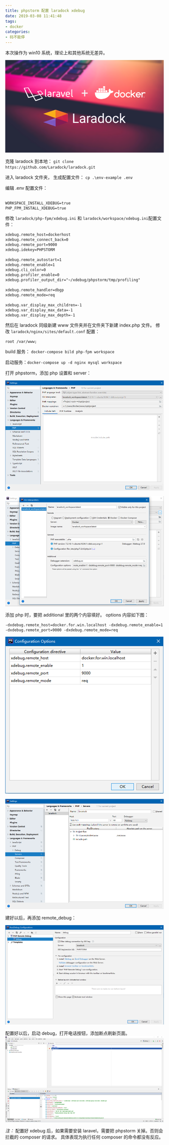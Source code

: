 ```yaml
---
title: phpstorm 配置 laradock xdebug
date: 2019-03-08 11:41:48
tags: 
- docker
categories: 
- 码不能停
---
```


本次操作为 win10 系统，理论上和其他系统无差异。

![laradock](/images/laradock.png)
<!--more-->

克隆 laradock 到本地： 
`git clone https://github.com/Laradock/laradock.git`

进入 laradock 文件夹， 生成配置文件： 
` cp .\env-example .env `

编辑 .env 配置文件：

```

WORKSPACE_INSTALL_XDEBUG=true
PHP_FPM_INSTALL_XDEBUG=true

```

修改 `laradock/php-fpm/xdebug.ini` 和 `laradock/workspace/xdebug.ini`配置文件：

```
xdebug.remote_host=dockerhost
xdebug.remote_connect_back=0
xdebug.remote_port=9000
xdebug.idekey=PHPSTORM

xdebug.remote_autostart=1
xdebug.remote_enable=1
xdebug.cli_color=0
xdebug.profiler_enable=0
xdebug.profiler_output_dir="~/xdebug/phpstorm/tmp/profiling"

xdebug.remote_handler=dbgp
xdebug.remote_mode=req

xdebug.var_display_max_children=-1
xdebug.var_display_max_data=-1
xdebug.var_display_max_depth=-1
```

然后在 laradock 同级新建 www 文件夹并在文件夹下新建 index.php 文件。
修改 `laradock/nginx/sites/default.conf` 配置：

```
root /var/www;
```
build 服务： `docker-compose bild php-fpm workspace`

启动服务：`docker-compose up -d nginx mysql workspace`

打开 phpstorm，添加 php 设置和 server：

![php](/images/php.png)

![php-option](/images/php-set.png)

添加 php 时，要把 additional 里的两个内容填好。
options 内容如下图：
```
-dxdebug.remote_host=docker.for.win.localhost -dxdebug.remote_enable=1 -dxdebug.remote_port=9000 -dxdebug.remote_mode=req
```
![options](/images/option.png)

![server](/images/server.png)

建好以后，再添加 remote_debug：

![debug](/images/debug.png)

配置好以后，启动 debug，打开电话按钮，添加断点刷新页面。
![start](/images/start.png)


_注：_ 配置好 xdebug 后，如果需要安装 laravel，需要把 phpstorm 关掉。否则会拦截的 composer 的请求。
具体表现为执行任何 composer 的命令都没有反应。